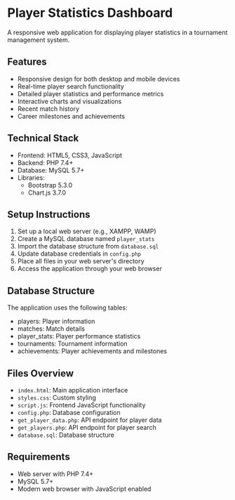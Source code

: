 # Player Statistics Dashboard

A responsive web application for displaying player statistics in a tournament management system.

## Features

- Responsive design for both desktop and mobile devices
- Real-time player search functionality
- Detailed player statistics and performance metrics
- Interactive charts and visualizations
- Recent match history
- Career milestones and achievements

## Technical Stack

- Frontend: HTML5, CSS3, JavaScript
- Backend: PHP 7.4+
- Database: MySQL 5.7+
- Libraries:
  - Bootstrap 5.3.0
  - Chart.js 3.7.0

## Setup Instructions

1. Set up a local web server (e.g., XAMPP, WAMP)
2. Create a MySQL database named `player_stats`
3. Import the database structure from `database.sql`
4. Update database credentials in `config.php`
5. Place all files in your web server's directory
6. Access the application through your web browser

## Database Structure

The application uses the following tables:
- players: Player information
- matches: Match details
- player_stats: Player performance statistics
- tournaments: Tournament information
- achievements: Player achievements and milestones

## Files Overview

- `index.html`: Main application interface
- `styles.css`: Custom styling
- `script.js`: Frontend JavaScript functionality
- `config.php`: Database configuration
- `get_player_data.php`: API endpoint for player data
- `get_players.php`: API endpoint for player search
- `database.sql`: Database structure

## Requirements

- Web server with PHP 7.4+
- MySQL 5.7+
- Modern web browser with JavaScript enabled
